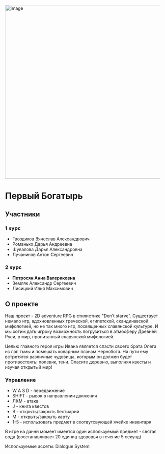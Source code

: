 <img width="564" alt="image" src="https://github.com/Apetrosia/The-First-Bogatyr/assets/58879656/5d6d45cf-553d-4cf4-b611-4ecbf94ec350">

# Первый Богатырь

## Участники
### 1 курс
- Гвоздиков Вячеслав Александрович
- Романько Дарья Андреевна
- Шувалова Дарья Александровна
- Лучанинов Антон Сергеевич
### 2 курс
- <b>Петросян Анна Валериковна</b>
- Земляк Александр Сергеевич
- Лисицкий Илья Максимович
## О проекте
Наш проект - 2D adventure RPG в стилистике "Don't starve". Существует немало игр, вдохновленных греческой, египетской, скандинавской мифологией, но не так много игр, посвященных славянской культуре. И мы хотим дать игроку возможность погрузиться в атмосферу Древней Руси, в мир, пропитанный славянской мифологией.

Целью главного героя игры Ивана является спасти своего брата Олега из лап тьмы и помешать коварным планам Чернобога. На пути ему встретятся различные чудовища, которым он должен будет противостоять: полевик, тени. Спасите деревню, выполняя квесты и изучая открытый мир!
### Управление
- W A S D - передвижение
- SHIFT - рывок в направлении движения
- ЛКМ - атака
- J - книга квестов
- B - открыть/закрыть бестиарий
- M - открыть/закрыть карту
- 1-5 - использовать предмет в соотвутсвующей ячейке инвентаря

В игре на даннй момент имеется один используемый предмет - святая вода (восстанавливает 20 единиц здоровья в течение 5 секунд)

Используемые ассеты: Dialogue System
